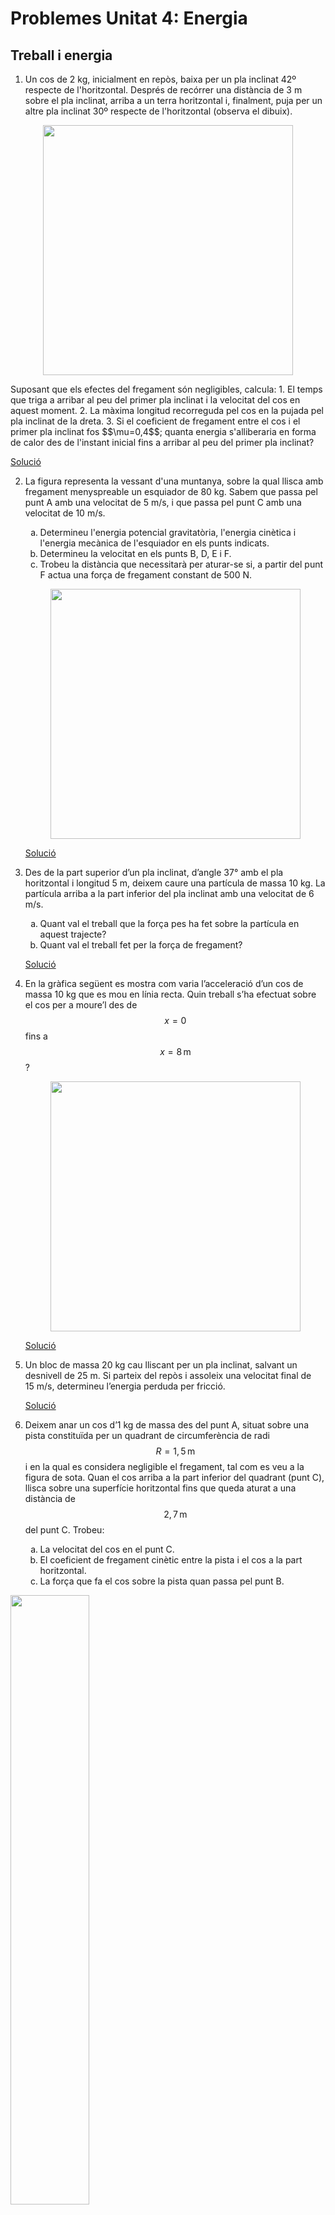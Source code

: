 # Problemes Unitat 4: Energia
<style type="text/css">
    ol ol { list-style-type: lower-alpha; }
    .aligncenter {text-align: center;}
</style>

## Treball i energia

1. Un cos de 2 kg, inicialment en repòs, baixa per un pla inclinat 42º respecte de l'horitzontal. Després de recórrer una distància de 3 m sobre el pla inclinat, arriba a un terra horitzontal i, finalment, puja per un altre pla inclinat 30º respecte de l'horitzontal (observa el dibuix). 
<p class="aligncenter"><img src="img_prob/planos_inclin.png" width="400px"/></p>
    Suposant que els efectes del fregament són negligibles, calcula: 
    1. El temps que triga a arribar al peu del primer pla inclinat i la velocitat del cos en aquest moment.
    2. La màxima longitud recorreguda pel cos en la pujada pel pla inclinat de la dreta. 
    3. Si el coeficient de fregament entre el cos i el primer pla inclinat fos $$\mu=0,4$$; quanta energia s'alliberaria en forma de calor des de l'instant inicial fins a arribar al peu del primer pla inclinat?
    <p><a href="sol/prob401.pdf">Solució</a></p>

2. La figura representa la vessant d'una muntanya, sobre la qual llisca amb fregament menyspreable un esquiador de 80 kg. Sabem que passa pel punt A amb una velocitat de 5 m/s, i que passa pel punt C amb una velocitat de 10 m/s.
    1. Determineu l'energia potencial gravitatòria, l'energia cinètica i l'energia mecànica de l'esquiador en els punts indicats.
    2. Determineu la velocitat en els punts B, D, E i F.
    3. Trobeu la distància que necessitarà per aturar-se si, a partir del punt F actua una força de fregament constant de 500 N.
    <p class="aligncenter"><img src="img_prob/mont_rusa.png" width="400px"></p>
    <p><a href="sol/prob402.pdf">Solució</a></p>

3. Des de la part superior d’un pla inclinat, d’angle 37° amb el pla horitzontal i longitud 5 m, deixem caure una partícula de massa 10 kg. La partícula arriba a la part inferior del pla inclinat amb una velocitat de 6 m/s.
    1. Quant val el treball que la força pes ha fet sobre la partícula en aquest trajecte?
    2. Quant val el treball fet per la força de fregament?
    <p><a href="sol/prob403.pdf">Solució</a></p>

4. En la gràfica següent es mostra com varia l’acceleració d’un cos de massa 10 kg que es mou en línia recta. Quin treball s’ha efectuat sobre el cos per a moure’l des de $$x=0$$ fins a $$x=8\,\mathrm{m}$$?
    <p class="aligncenter"><img src="img_prob/treball.png" width="400px"></p>
    <p><a href="sol/prob404.pdf">Solució</a><br>

5. Un bloc de massa 20 kg cau lliscant per un pla inclinat, salvant un desnivell de 25 m. Si parteix del repòs i assoleix una velocitat final de 15 m/s, determineu l’energia perduda per fricció. 
    <p><a href="sol/prob405.pdf">Solució</a></p>

6. Deixem anar un cos d’1 kg de massa des del punt A, situat sobre una pista constituïda per un quadrant de circumferència de radi $$R=1,5\,\mathrm{m}$$ i en la qual es considera negligible el fregament, tal com es veu a la figura de sota. Quan el cos arriba a la part inferior del quadrant (punt C), llisca sobre una superfície horitzontal fins que queda aturat a una distància de $$2,7\,\mathrm{m}$$ del punt C. Trobeu: 
    1. La velocitat del cos en el punt C.
    2. El coeficient de fregament cinètic entre la pista i el cos a la part horitzontal.
    3. La força que fa el cos sobre la pista quan passa pel punt B.
    <p class=""e">
<img src="img_prob/08_circular.png" width="50%">
</div>
</ol>
    <br><a href="sol/prob406.pdf">Solució</a><br>
</li>
<br>

<li>La gràfica representa la força que cal fer per a estirar una molla en funció de l’allargament. Quina és la constant recuperadora de la molla? Quin treball cal fer per a estirar la molla 30 cm a partir de la seva longitud natural?

<div align="middle">
<img src="img_prob/07_força_elastica.svg" width="50%">
</div>
    <br><a href="sol/prob407.pdf">Solució</a><br>
</li>   
<br>

<li>Una vagoneta de fira de massa 100 kg es troba damunt d’una pista sense fregament. El tram inicial de la pista és horitzontal. A mig camí, la pista fa pujada fins a un segon tram horitzontal, al final del qual hi ha un sistema de frenada consistent en una molla de constant elàstica $$k=10000\,\mathrm{N/m}$$. La diferència d’altura entre els dos trams horitzontals és de 4 m.

<div align="middle">
<img src="img_prob/07_vagoneta.png" width="70%">
</div>

Si el sistema de frenada es comprimeix 1,5 m, calculeu: 
<ol>
<li>La velocitat de la vagoneta just abans de començar a comprimir el sistema de frenada. </li>
<li>La velocitat de la vagoneta just abans de començar a pujar la rampa. </li>
    <li>L’energia mecànica total de la vagoneta en el primer tram horitzontal. </li>
</ol>
    <br><a href="sol/prob408.pdf">Solució</a><br>
</li>
<br>

<li>Una vagoneta que pesa 500 N es troba inicialment en repòs al capdamunt d’una rampa de 20 m de llargada, 30° d’inclinació amb l’horitzontal i coeficient de fricció $$\mu=0,2$$. La vagoneta es deixa lliure i al final de la rampa continua el seu moviment sobre un pla horitzontal sense fricció, on topa amb una molla de constant recuperadora $$k=7\times10^{4}\,\mathrm{N/m}$$. Calculeu:
<ol>
<li>La velocitat amb què la vagoneta arriba al final de la rampa.</li>
<li>El temps que la vagoneta triga a arribar al final de la rampa. </li>
<li>La deformació màxima que es produeix en la molla, si no s’ha perdut energia mecànica en la col·lisió. </li>
    </ol>
Considereu $$g=10\,\mathrm{m/s^{2}}$$.
    
<div align="middle">
<img src="img_prob/04_pla_inclinat.png" width="70%">
</div>
</li>
<br>

<li>En una atracció de fira, una vagoneta de massa M=300\,\mathrm{kg} arrenca del repòs en el punt A i arriba al punt B amb una velocitat de $$10\,\mathrm{m\cdot s^{-1}}$$, després de recórrer el circuit representat en la figura. Preneu $$g=10\,\mathrm{m\cdot s^{-2}}$$ i calculeu: 
<ol>
    <li>El treball fet pel pes de la vagoneta des del punt A fins al punt B. </li>
    <li>La quantitat de calor alliberada, com a conseqüència del fregament, en el descens de A a B. </li>
    <li>El valor de la força de contacte entre la vagoneta i el punt B de la pista, si tenim en compte que el punt B és el punt més baix d’un arc de circumferència de 6 m de radi.</li> 
    </ol>
    <div align="middle">
    <img src="img_prob/06_muntanya_rusa.png" width="50%">
    </div>
</li>
<br>

<li>Una vagoneta d'unes muntanyes russes amb els seus passatgers té una massa total de 400 kg. Quan es troba en un punt de la seva trajectòria a 6 m d'alçada sobre el terra, la seva velocitat és de 12 m/s. 
    <div align="middle">
    <img src="img_prob/rollerCoaster2.png" width="50%">
    </div>
Si no perdés energia per fregament: 
<ol>
<li>Quina seria la seva velocitat en el punt situat a 10 m d'alçada? </li>
    <li>Quina velocitat tindrà a nivell del terra? </li>
    <li>Quina és l'alçada màxima que podria assolir?</li>
    </ol>
    </li>
</ol>

## Xocs

<ol start="12">
<li>Un cos de 8 kg de massa té una velocitat de 10 m/s i xoca frontalment amb un objecte de 12 kg que es troba aturat. Si el xoc és totalment inelàstic, calcula:
<ol>
    <li>La quantitat de moviment del sistema abans i després del xoc. </li>
    <li>La velocitat del sistema després del xoc. </li>
    <li>La pèrdua d'energia en el procés. </li>
    </ol>
    <a href="sol/prob412.pdf">Solució</a>
</li>
<br>

<li>Un vagó de massa 1.000 kg es desplaça a una velocitat constant de 5 m/s per una via horitzontal sense fricció. En un moment determinat xoca amb un altre vagó de massa 2.000 kg que estava aturat, de manera que després de la col·lisió queden units. Calculeu: 
<ol>
    <li>La velocitat que tindrà el conjunt després del xoc.</li> 
    <li>L’energia mecànica perduda en el xoc. </li>
</ol>
<a href="sol/prob413.pdf">Solució</a>
</li>
<br>

<li>Una massa $$m_{1}=200\,\mathrm{g}$$ es troba en repòs sobre una superfície horitzontal, sense fricció apreciable, unida a l’extrem d’una molla de massa negligible que per l’altre extrem està unida a una paret i inicialment no està ni comprimida ni estirada. Una segona massa $$m_{2}=600\,\mathrm{g}$$ es desplaça sobre la mateixa superfície amb una velocitat $$v=4\,\mathrm{m/s}$$ en el sentit indicat en la figura i experimenta un xoc frontal, perfectament inelàstic, amb $$m_{1}$$. La constant recuperadora de la molla val $$k=500\,\mathrm{N/m}$$.
    <div align="middle">
    <img src="img_prob/04_xoc_molla.svg" width="50%">
    </div>
Calculeu:
<ol>
    <li>L’energia mecànica perduda en el xoc.</li>
    <li>La compressió màxima de la molla.</li>
<li>La velocitat del sistema quan el desplaçament, mesurat des del punt on es produeix el xoc, és de 6 cm. </li>
</ol>
</li>
</ol>
